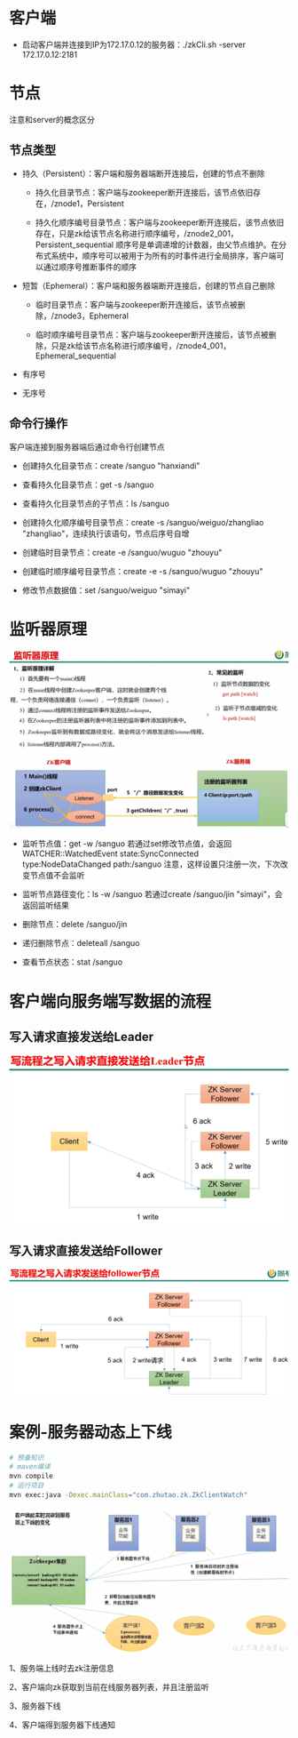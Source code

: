 # 客户端

- 启动客户端并连接到IP为172.17.0.12的服务器：./zkCli.sh -server 172.17.0.12:2181

# 节点

注意和server的概念区分

## 节点类型

- 持久（Persistent）：客户端和服务器端断开连接后，创建的节点不删除

    - 持久化目录节点：客户端与zookeeper断开连接后，该节点依旧存在，/znode1，Persistent
    
    - 持久化顺序编号目录节点：客户端与zookeeper断开连接后，该节点依旧存在，只是zk给该节点名称进行顺序编号，/znode2_001，Persistent_sequential
    顺序号是单调递增的计数器，由父节点维护。在分布式系统中，顺序号可以被用于为所有的时事件进行全局排序，客户端可以通过顺序号推断事件的顺序

- 短暂（Ephemeral）：客户端和服务器端断开连接后，创建的节点自己删除

    - 临时目录节点：客户端与zookeeper断开连接后，该节点被删除，/znode3，Ephemeral
    
    - 临时顺序编号目录节点：客户端与zookeeper断开连接后，该节点被删除，只是zk给该节点名称进行顺序编号，/znode4_001，Ephemeral_sequential

- 有序号

- 无序号

## 命令行操作

客户端连接到服务器端后通过命令行创建节点

- 创建持久化目录节点：create /sanguo "hanxiandi"

- 查看持久化目录节点：get -s /sanguo

- 查看持久化目录节点的子节点：ls /sanguo

- 创建持久化顺序编号目录节点：create -s /sanguo/weiguo/zhangliao "zhangliao"，连续执行该语句，节点后序号自增

- 创建临时目录节点：create -e /sanguo/wuguo "zhouyu"

- 创建临时顺序编号目录节点：create -e -s /sanguo/wuguo "zhouyu"

- 修改节点数据值：set /sanguo/weiguo "simayi"

# 监听器原理

![img.png](img/img.png)

- 监听节点值：get -w /sanguo 若通过set修改节点值，会返回WATCHER::WatchedEvent state:SyncConnected type:NodeDataChanged path:/sanguo
  注意，这样设置只注册一次，下次改变节点值不会监听
  
- 监听节点路径变化：ls -w /sanguo 若通过create /sanguo/jin "simayi"，会返回监听结果

- 删除节点：delete /sanguo/jin

- 递归删除节点：deleteall /sanguo

- 查看节点状态：stat /sanguo

# 客户端向服务端写数据的流程

## 写入请求直接发送给Leader

![写入请求直接发送给Leader节点.png](img/写入请求直接发送给Leader节点.png)

## 写入请求直接发送给Follower

![写入请求直接发送给Follower节点.png](img/写入请求直接发送给Follower节点.png)

# 案例-服务器动态上下线

```bash
# 预备知识
# maven编译
mvn compile
# 运行项目
mvn exec:java -Dexec.mainClass="com.zhutao.zk.ZkClientWatch"
```

![服务器动态上下线.png](img/服务器动态上下线.png)

1、服务端上线时去zk注册信息

2、客户端向zk获取到当前在线服务器列表，并且注册监听

3、服务器下线

4、客户端得到服务器下线通知